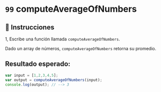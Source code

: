 # `99` computeAverageOfNumbers

## 📝 Instrucciones 

1, Escribe una función llamada `computeAverageOfNumbers`.

Dado un array de números, `computeAverageOfNumbers` retorna su promedio. 


## Resultado esperado:

```js
var input = [1,2,3,4,5];
var output = computeAverageOfNumbers(input);
console.log(output); // --> 3
```